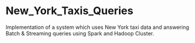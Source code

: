 # New_York_Taxis_Queries
Implementation of a system which uses New York taxi data and answering Batch &amp; Streaming queries using Spark and Hadoop Cluster.
